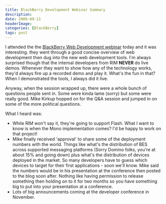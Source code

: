```yaml
---
title: BlackBerry Development Webinar Summary
description: 
date: 2009-09-11
headerImage: 
categories: [BlackBerry]
tags: post
---
```


I attended the the [BlackBerry Web Development webinar](http://supportforums.blackberry.com/t5/BlackBerry-Developer-s-Blog/BlackBerry-Developers-Webinar-Web-Development-and-Toolkits/ba-p/325108) today and it was interesting. they went through a good concise overview of web development then dug into the new web development tools. I'm always surprised though that the internal developers from RIM **NEVER** do live demos. Whenever they want to show how any of the technology works, they'd always fire up a recorded demo and play it. What's the fun in that? When I demonstrated the tools, I always did it live. 

Anyway, when the session wrapped up, there were a whole bunch of questions people sent in. Some were kinda lame (sorry) but some were really good. Mike Kirkup hopped on for the Q&A session and jumped in on some of the more political questions.

What I heard was:

*   While RIM won't say it, they're going to support Flash. What I want to know is when the Mono implementation comes? I'd be happy to work on that project!
*   Mike finally received 'approval' to share some of the deployment numbers with the world. Things like what's the distribution of BES across supported messaging platforms (Sorry Domino folks, you're at about 15% and going down) plus what's the distribution of devices deployed in the market. So many developers have to guess which devices to target for their first applications - soon we'll know. Mike said the numbers would be in his presentation at the conference then posted to the blog soon after. Nothing like having permission to release something then holding on to it for two months so you have something big to put into your presentation at a conference.
*   Lots of big announcements coming at the developer conference in November.